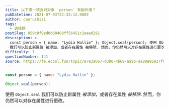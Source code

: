 ```yaml
---
title: 以下哪一项会对对象 `person` 有副作用？
pubDatetime: 2021-07-03T22:33:12.000Z
author: caorushizi
tags:
  - 选择题
postSlug: 059c8f9ed0d00408ff56451c1aaed291
description: >-
  const person = { name: "Lydia Hallie" }; Object.seal(person); 使用 Object.seal
  我们可以防止新属性 被添加，或者存在属性 被移除. 然而，你仍然可以对存在属性进行更改。
difficulty: 1
questionNumber: 141
source: https://fe.ecool.fun/topic/e7e3a667-d380-4b69-aa9b-aa80e86937f0
---
```


```javascript
const person = { name: "Lydia Hallie" };

Object.seal(person);
```

使用 `Object.seal` 我们可以防止新属性 _被添加_，或者存在属性 _被移除_.
然而，你仍然可以对存在属性进行更改。
